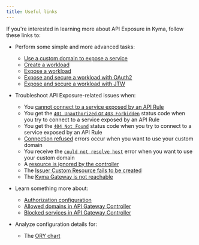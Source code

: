 ```yaml
---
title: Useful links
---
```


If you're interested in learning more about API Exposure in Kyma, follow these links to:

- Perform some simple and more advanced tasks:
  - [Use a custom domain to expose a service](../../../03-tutorials/00-api-exposure/apix-01-own-domain.md)
  - [Create a workload](../../../03-tutorials/00-api-exposure/apix-02-create-workload.md)
  - [Expose a workload](../../../03-tutorials/00-api-exposure/apix-02-expose-workload-apigateway.md)
  - [Expose and secure a workload with OAuth2](../../../03-tutorials/00-api-exposure/apix-03-expose-and-secure-workload-oauth2.md)
  - [Expose and secure a workload with JTW](../../../03-tutorials/00-api-exposure/apix-04-expose-and-secure-workload-jwt.md)
  
- Troubleshoot API Exposure-related issues when:

  - You [cannot connect to a service exposed by an API Rule](../../../04-operation-guides/troubleshooting/apix-01-apigateway-connect-api-rule.md)
  - You get the [`401 Unauthorized` or `403 Forbidden`](../../../04-operation-guides/troubleshooting/apix-02-401-unauthorized-403-forbidden.md) status code when you try to connect to a service exposed by an API Rule
  - You get the [`404 Not Found`](../../../04-operation-guides/troubleshooting/apix-03-404-not-found.md) status code when you try to connect to a service exposed by an API Rule
  - [Connection refused](../../../04-operation-guides/troubleshooting/apix-04-dns-mgt-connection-refused.md) errors occur when you want to use your custom domain
  - You receive the [`could not resolve host`](../../../04-operation-guides/troubleshooting/apix-05-dns-mgt-could-not-resolve-host.md) error when you want to use your custom domain
  - A [resource is ignored by the controller](../../../04-operation-guides/troubleshooting/apix-06-dns-mgt-resource-ignored.md)
  - The [Issuer Custom Resource fails to be created](../../../04-operation-guides/troubleshooting/apix-07-cert-mgt-issuer-not-created.md)
  - The [Kyma Gateway is not reachable](../../../04-operation-guides/troubleshooting/apix-08-gateway-not-reachable.md)

- Learn something more about:

  - [Authorization configuration](../../../05-technical-reference/apix-01-config-authorizations-apigateway.md)
  - [Allowed domains in API Gateway Controller](../../../05-technical-reference/apix-02-whitelisted-domains.md)
  - [Blocked services in API Gateway Controller](../../../05-technical-reference/apix-03-blacklisted-services.md)

- Analyze configuration details for:

  - The [ORY chart](../../../05-technical-reference/00-configuration-parameters/apix-02-ory-chart.md)
